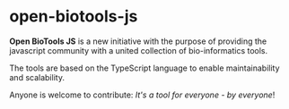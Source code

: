 # open-biotools-js
__Open BioTools JS__ is a new initiative with the purpose of providing the javascript community with a united collection of bio-informatics tools.

The tools are based on the TypeScript language to enable maintainability and scalability.

Anyone is welcome to contribute: *It's a tool for everyone - by everyone*!
